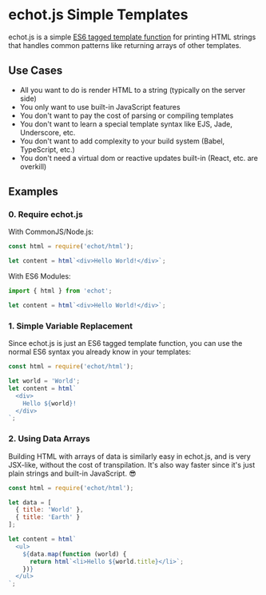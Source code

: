 # echot.js Simple Templates

echot.js is a simple [ES6 tagged template
function](https://ponyfoo.com/articles/es6-template-strings-in-depth) for
printing HTML strings that handles common patterns like returning arrays of
other templates.

## Use Cases

 * All you want to do is render HTML to a string (typically on the server side)
 * You only want to use built-in JavaScript features
 * You don't want to pay the cost of parsing or compiling templates
 * You don't want to learn a special template syntax like EJS, Jade, Underscore, etc.
 * You don't want to add complexity to your build system (Babel, TypeScript, etc.)
 * You don't need a virtual dom or reactive updates built-in (React, etc. are overkill)

## Examples

### 0. Require echot.js

With CommonJS/Node.js:

```javascript
const html = require('echot/html');

let content = html`<div>Hello World!</div>`;
```

With ES6 Modules:

```javascript
import { html } from 'echot';

let content = html`<div>Hello World!</div>`;
```

### 1. Simple Variable Replacement

Since echot.js is just an ES6 tagged template function, you can use the normal
ES6 syntax you already know in your templates:

```javascript
const html = require('echot/html');

let world = 'World';
let content = html`
  <div>
    Hello ${world}!
  </div>
`;
```

### 2. Using Data Arrays

Building HTML with arrays of data is similarly easy in echot.js, and is very
JSX-like, without the cost of transpilation. It's also way faster since it's
just plain strings and built-in JavaScript. 😎

```javascript
const html = require('echot/html');

let data = [
  { title: 'World' },
  { title: 'Earth' }
];

let content = html`
  <ul>
    ${data.map(function (world) {
      return html`<li>Hello ${world.title}</li>`;
    })}
  </ul>
`;
```
